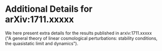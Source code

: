 # Additional Details for arXiv:1711.xxxxx

We here present extra details for the results published in arxiv:1711.xxxxx ("A general theory of linear cosmological
perturbations: stability conditions, the quasistatic limit and dynamics"). 

